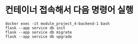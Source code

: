 # 컨테이너 접속해서 다음 명령어 실행
    docker exec -it module_project_4-backend-1 bash 
    flask --app service db init
    flask --app service db migrate
    flask --app service db upgrade